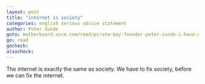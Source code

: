 ```yaml
---
layout: post
title: "internet is society"
categories: english serious advice statement
author: Peter Sunde
goto: motherboard.vice.com/read/pirate-bay-founder-peter-sunde-i-have-given-up
go: read
gocheck:
alsocheck:
---
```


The internet is exactly the same as society. We have to fix society, before we can fix the internet.
